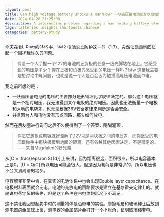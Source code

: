 ```yaml
---
layout: post
title: Can high voltage battery shocks a man?How? 一块高压蓄电池能否以及如何让人中电?
date: 2024-04-28 21:25:00
description: A interesting problem regarding a man holding battery electrode and standing on the ground.一个关于高压蓄电池如何让人中电的有趣问题。
tags: batteries insights shortposts chinese
categories: battery-study
---
```


今天在看L.Plett的BMS书，Vol2 电池安全防护这一节（1.7）。突然让我重新回忆起一个困扰我许久的问题。

>假设一个人手握一个12V的电池的正负极的任意一级光脚站在地上。它感受到的电压是多少？握在正极和负极的感受到的电压一样吗？btw 这里我主要是想讨论中电问题，也就是说一个人是否会因为触摸高电压电池而中电。  

我之前所想的是：  

* 一块高压蓄电池的电压的主要部分是由物理化学规律决定的，那么这个电压就是一个相对电压，我无法得到某个电极的绝对电压。因此也无法衡量一个电极和大地的电势差，也无法根据36V安全定律来判断是否会安全。  
* 并且因为人和电池没有形成回路，那么如何放电。  

然而在朋友圈进行询问之后不久便得到了一个答案，醍醐灌顶：

>你把它想象成电容就好理解了,12V只是两块板之间的电压差，而你感受的电压跟你手中那块极板到地面的距离，还有各种其他因素决定，不是固定的。  
>——来自Magdalen的好兄弟  

从\[C = \frac{\epsilon S}{d}\] 上来讲，因为距离很远，面积很小，所以电容基本上是0，\[U = Q/C\] 所以电压可能会很大，但是因为电荷是非常少的，所以电压也不会大到离谱的地步。  

电容解释非常中肯，在真实的电池体系中也会出现Double layer capacitance。在电极材料表面就会充电。电池的充放电的回路要求是建立在基尔霍夫定律上的。就是说电荷守恒的条件，但是这个条件在带电体的形况下不满足。  

这不禁让我回想起初中时的测量物体是否带电的实验。摩擦毛皮和玻璃棒让后放到测电器的金属球上面，测电器的金属箔片会打开一个小张角，证明玻璃棒带电。  
